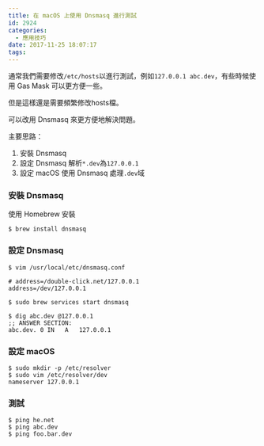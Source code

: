 ```yaml
---
title: 在 macOS 上使用 Dnsmasq 進行測試
id: 2924
categories:
  - 應用技巧
date: 2017-11-25 18:07:17
tags:
---
```


通常我們需要修改`/etc/hosts`以進行測試，例如`127.0.0.1 abc.dev`，有些時候使用 Gas Mask 可以更方便一些。

但是這樣還是需要頻繁修改hosts檔。

可以改用 Dnsmasq 來更方便地解決問題。

<!--more-->

主要思路：

1.  安裝 Dnsmasq
2.  設定 Dnsmasq 解析`*.dev`為`127.0.0.1`
3.  設定 macOS 使用 Dnsmasq 處理`.dev`域

### 安裝 Dnsmasq

使用 Homebrew 安裝

```
$ brew install dnsmasq
```

### 設定 Dnsmasq

```
$ vim /usr/local/etc/dnsmasq.conf

# address=/double-click.net/127.0.0.1
address=/dev/127.0.0.1

$ sudo brew services start dnsmasq

$ dig abc.dev @127.0.0.1
;; ANSWER SECTION:
abc.dev. 0 IN   A   127.0.0.1
```

### 設定 macOS

```
$ sudo mkdir -p /etc/resolver
$ sudo vim /etc/resolver/dev
nameserver 127.0.0.1
```

### 測試

```
$ ping he.net
$ ping abc.dev
$ ping foo.bar.dev
```
